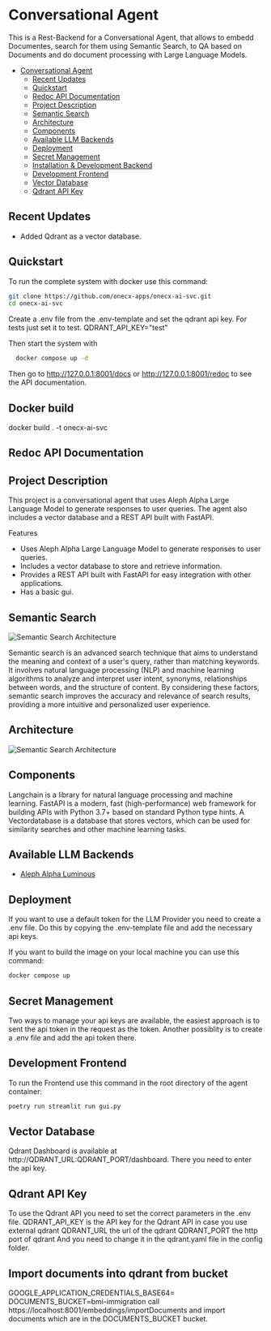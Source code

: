 
# Conversational Agent
This is a Rest-Backend for a Conversational Agent, that allows to embedd Documentes, search for them using Semantic Search, to QA based on Documents and do document processing with Large Language Models.


- [Conversational Agent](#conversational-agent)
  - [Recent Updates](#recent-updates)
  - [Quickstart](#quickstart)
  - [Redoc API Documentation](#redoc-api-documentation)
  - [Project Description](#project-description)
  - [Semantic Search](#semantic-search)
  - [Architecture](#architecture)
  - [Components](#components)
  - [Available LLM Backends](#available-llm-backends)
  - [Deployment](#deployment)
  - [Secret Management](#secret-management)
  - [Installation \& Development Backend](#installation--development-backend)
  - [Development Frontend](#development-frontend)
  - [Vector Database](#vector-database)
  - [Qdrant API Key](#qdrant-api-key)


## Recent Updates
- Added Qdrant as a vector database.


## Quickstart



To run the complete system with docker use this command:

```bash
git clone https://github.com/onecx-apps/onecx-ai-svc.git
cd onecx-ai-svc
```
Create a .env file from the .env-template and set the qdrant api key. For tests just set it to test.
QDRANT_API_KEY="test"

Then start the system with
```bash
  docker compose up -d
```

Then go to http://127.0.0.1:8001/docs or http://127.0.0.1:8001/redoc to see the API documentation.


## Docker build

docker build . -t onecx-ai-svc


## Redoc API Documentation
<!-- # TODO: -->



## Project Description
This project is a conversational agent that uses Aleph Alpha Large Language Model to generate responses to user queries. The agent also includes a vector database and a REST API built with FastAPI.

Features
- Uses Aleph Alpha Large Language Model to generate responses to user queries.
- Includes a vector database to store and retrieve information.
- Provides a REST API built with FastAPI for easy integration with other applications.
- Has a basic gui.

## Semantic Search
![Semantic Search Architecture](resources/search_flow.png)

Semantic search is an advanced search technique that aims to understand the meaning and context of a user's query, rather than matching keywords. It involves natural language processing (NLP) and machine learning algorithms to analyze and interpret user intent, synonyms, relationships between words, and the structure of content. By considering these factors, semantic search improves the accuracy and relevance of search results, providing a more intuitive and personalized user experience.

## Architecture
![Semantic Search Architecture](resources/Architecture.png)

## Components

Langchain is a library for natural language processing and machine learning. FastAPI is a modern, fast (high-performance) web framework for building APIs with Python 3.7+ based on standard Python type hints. A Vectordatabase is a database that stores vectors, which can be used for similarity searches and other machine learning tasks.

## Available LLM Backends

- [Aleph Alpha Luminous](https://aleph-alpha.com/)

## Deployment

If you want to use a default token for the LLM Provider you need to create a .env file. Do this by copying the .env-template file and add the necessary api keys.

If you want to build the image on your local machine you can use this command:

```bash
docker compose up
```

## Secret Management

Two ways to manage your api keys are available, the easiest approach is to sent the api token in the request as the token.
Another possiblity is to create a .env file and add the api token there.


## Development Frontend

To run the Frontend use this command in the root directory of the agent container:

```bash
poetry run streamlit run gui.py
```

## Vector Database

Qdrant Dashboard is available at http://QDRANT_URL:QDRANT_PORT/dashboard. There you need to enter the api key.


## Qdrant API Key
To use the Qdrant API you need to set the correct parameters in the .env file.
QDRANT_API_KEY is the API key for the Qdrant API in case you use external qdrant
QDRANT_URL the url of the qdrant
QDRANT_PORT the http port of qdrant
And you need to change it in the qdrant.yaml file in the config folder.

## Import documents into qdrant from bucket
GOOGLE_APPLICATION_CREDENTIALS_BASE64=
DOCUMENTS_BUCKET=bmi-immigration
call https://localhost:8001/embeddings/importDocuments and import documents which are in the DOCUMENTS_BUCKET bucket.
